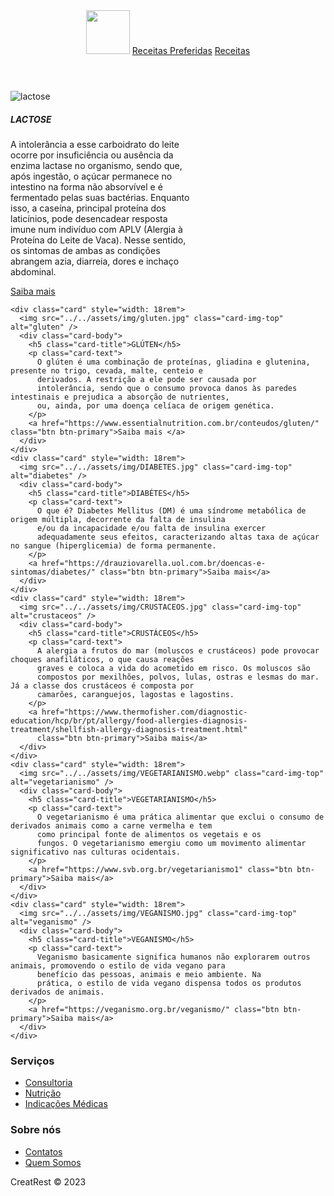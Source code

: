 <!DOCTYPE html>
<html lang="pt-br">

<head>
  <meta charset="UTF-8" />
  <meta http-equiv="X-UA-Compatible" content="IE=edge" />
  <meta name="viewport" content="width=device-width, initial-scale=1.0" />
  <link rel="stylesheet" href="../../assets/styles/homeStyles/home.css" />
  <link rel="shortcut icon" href="/assets/img/logo.png" type="image/x-icon" />
  <link href="https://cdn.jsdelivr.net/npm/bootstrap@5.3.0/dist/css/bootstrap.min.css" rel="stylesheet" />
  <link rel="stylesheet" href="https://cdnjs.cloudflare.com/ajax/libs/font-awesome/6.4.0/css/all.min.css" />
  <link rel="stylesheet" href="https://cdnjs.cloudflare.com/ajax/libs/twitter-bootstrap/4.1.3/css/bootstrap.min.css" />
  <link rel="stylesheet" href="https://cdnjs.cloudflare.com/ajax/libs/ionicons/2.0.1/css/ionicons.min.css" />
  <title>Home</title>
</head>

<body>
  <header>
    <div class="headerCreat">
      <div class="pages">
        <a class="logo" href="../home/home.html"><img src="../../assets/img/Logo.png" alt="" style="width: 70px" /></a>
        <a href="../receitas/receitasPref.html">Receitas Preferidas</a>
        <a href="../../pages/receitas/receitas.html">Receitas</a>
      </div>
      <div class="login" id="userSection">
        <!-- Aqui será substituído pelo usuário logado ou pelo trecho de login -->
    </div>
    </div>
  </header>
  <div class="conteudo">
    <div class="card" style="width: 18rem">
      <img src="../../assets/img/LACTOSE.webp" class="card-img-top" alt="lactose" />
      <div class="card-body">
        <h5 class="card-title">LACTOSE</h5>
        <p class="card-text">
          A intolerância a esse carboidrato do leite ocorre por insuficiência ou ausência da enzima lactase no
          organismo, sendo que, após ingestão, o açúcar permanece no
          intestino na forma não absorvível e é fermentado pelas suas bactérias. Enquanto isso, a caseína, principal
          proteína dos laticínios, pode desencadear resposta imune num
          indivíduo com APLV (Alergia à Proteína do Leite de Vaca). Nesse sentido, os sintomas de ambas as condições
          abrangem azia, diarreia, dores e inchaço abdominal.
        </p>
        <a href="https://eurofarma.com.br/artigos/o-que-e-a-intolerancia-a-lactose#:~:text=A%20lactose%20%C3%A9%20o%20principal,deste%20carboidrato%20no%20organismo2."
          target="_blank" class="btn btn-primary">Saiba mais</a>
      </div>
    </div>

    <div class="card" style="width: 18rem">
      <img src="../../assets/img/gluten.jpg" class="card-img-top" alt="gluten" />
      <div class="card-body">
        <h5 class="card-title">GLÚTEN</h5>
        <p class="card-text">
          O glúten é uma combinação de proteínas, gliadina e glutenina, presente no trigo, cevada, malte, centeio e
          derivados. A restrição a ele pode ser causada por
          intolerância, sendo que o consumo provoca danos às paredes intestinais e prejudica a absorção de nutrientes,
          ou, ainda, por uma doença celíaca de origem genética.
        </p>
        <a href="https://www.essentialnutrition.com.br/conteudos/gluten/" class="btn btn-primary">Saiba mais </a>
      </div>
    </div>
    <div class="card" style="width: 18rem">
      <img src="../../assets/img/DIABETES.jpg" class="card-img-top" alt="diabetes" />
      <div class="card-body">
        <h5 class="card-title">DIABÉTES</h5>
        <p class="card-text">
          O que é? Diabetes Mellitus (DM) é uma síndrome metabólica de origem múltipla, decorrente da falta de insulina
          e/ou da incapacidade e/ou falta de insulina exercer
          adequadamente seus efeitos, caracterizando altas taxa de açúcar no sangue (hiperglicemia) de forma permanente.
        </p>
        <a href="https://drauziovarella.uol.com.br/doencas-e-sintomas/diabetes/" class="btn btn-primary">Saiba mais</a>
      </div>
    </div>
    <div class="card" style="width: 18rem">
      <img src="../../assets/img/CRUSTACEOS.jpg" class="card-img-top" alt="crustaceos" />
      <div class="card-body">
        <h5 class="card-title">CRUSTÁCEOS</h5>
        <p class="card-text">
          A alergia a frutos do mar (moluscos e crustáceos) pode provocar choques anafiláticos, o que causa reações
          graves e coloca a vida do acometido em risco. Os moluscos são
          compostos por mexilhões, polvos, lulas, ostras e lesmas do mar. Já a classe dos crustáceos é composta por
          camarões, caranguejos, lagostas e lagostins.
        </p>
        <a href="https://www.thermofisher.com/diagnostic-education/hcp/br/pt/allergy/food-allergies-diagnosis-treatment/shellfish-allergy-diagnosis-treatment.html"
          class="btn btn-primary">Saiba mais</a>
      </div>
    </div>
    <div class="card" style="width: 18rem">
      <img src="../../assets/img/VEGETARIANISMO.webp" class="card-img-top" alt="vegetarianismo" />
      <div class="card-body">
        <h5 class="card-title">VEGETARIANISMO</h5>
        <p class="card-text">
          O vegetarianismo é uma prática alimentar que exclui o consumo de derivados animais como a carne vermelha e tem
          como principal fonte de alimentos os vegetais e os
          fungos. O vegetarianismo emergiu como um movimento alimentar significativo nas culturas ocidentais.
        </p>
        <a href="https://www.svb.org.br/vegetarianismo1" class="btn btn-primary">Saiba mais</a>
      </div>
    </div>
    <div class="card" style="width: 18rem">
      <img src="../../assets/img/VEGANISMO.jpg" class="card-img-top" alt="veganismo" />
      <div class="card-body">
        <h5 class="card-title">VEGANISMO</h5>
        <p class="card-text">
          Veganismo basicamente significa humanos não explorarem outros animais, promovendo o estilo de vida vegano para
          benefício das pessoas, animais e meio ambiente. Na
          prática, o estilo de vida vegano dispensa todos os produtos derivados de animais.
        </p>
        <a href="https://veganismo.org.br/veganismo/" class="btn btn-primary">Saiba mais</a>
      </div>
    </div>
  </div>
  <div class="footer-clean">
    <footer>
      <div class="container">
        <div class="row justify-content-center">
          <div class="col-sm-4 col-md-3 item">
            <h3>Serviços</h3>
            <ul>
              <li><a href="#">Consultoria</a></li>
              <li><a href="#">Nutrição</a></li>
              <li><a href="#">Indicações Médicas</a></li>
            </ul>
          </div>
          <div class="col-sm-4 col-md-3 item">
            <h3>Sobre nós</h3>
            <ul>
              <li><a href="../../pages/users/contato.html">Contatos</a></li>
              <li><a href="../../pages/users/quem-somos.html">Quem Somos</a></li>
            </ul>
          </div>
          <div class="col-lg-3 item social">
            <a href="#"><i class="icon ion-social-facebook"></i></a>
            <a href="#"><i class="icon ion-social-twitter"></i></a>
            <a href="#"><i class="icon ion-social-instagram"></i></a>
            <p class="copyright">CreatRest © 2023</p>
          </div>
        </div>
      </div>
    </footer>
  </div>

  <script src="../../assets/scripts/autenticacao/script-controle-usuario-logado.js"></script>
</body>

</html>

